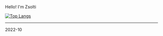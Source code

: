 
Hello! I'm Zsolti



[![Top Langs](https://github-readme-stats.vercel.app/api/top-langs/?username=zsoltibaba37)](https://github.com/zsoltibaba37/zsoltibaba37)

---
2022-10
